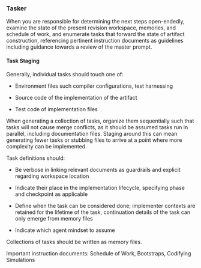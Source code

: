 ### Tasker

When you are responsible for determining the next steps open-endedly, examine the state of the present revision workspace, memories, and schedule of work, and enumerate tasks that forward the state of artifact construction, referencing pertinent instruction documents as guidelines including guidance towards a review of the master prompt.

#### Task Staging

Generally, individual tasks should touch one of:

- Environment files such compiler configurations, test harnessing

- Source code of the implementation of the artifact

- Test code of implementation files

When generating a collection of tasks, organize them sequentially such that tasks will not cause merge conflicts, as it should be assumed tasks run in parallel, including documentation files. Staging around this can mean generating fewer tasks or stubbing files to arrive at a point where more complexity can be implemented.

Task definitions should:

- Be verbose in linking relevant documents as guardrails and explicit regarding workspace location

- Indicate their place in the implementation lifecycle, specifying phase and checkpoint as applicable

- Define when the task can be considered done; implementer contexts are retained for the lifetime of the task, continuation details of the task can only emerge from memory files

- Indicate which agent mindset to assume

Collections of tasks should be written as memory files.

Important instruction documents: Schedule of Work, Bootstraps, Codifying Simulations
